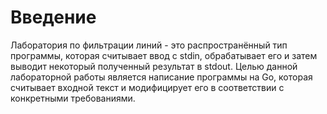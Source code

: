 # Введение

Лаборатория по фильтрации линий - это распространённый тип программы, которая считывает ввод с stdin, обрабатывает его и затем выводит некоторый полученный результат в stdout. Целью данной лабораторной работы является написание программы на Go, которая считывает входной текст и модифицирует его в соответствии с конкретными требованиями.

